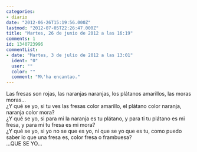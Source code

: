 ```yaml
---
categories:
- diario
date: "2012-06-26T15:19:56.000Z"
lastmod: "2012-07-05T22:26:47.000Z"
title: "Martes, 26 de junio de 2012 a las 16:19"
comments: 1
id: 1340723996
commentList:
- date: "Martes, 3 de julio de 2012 a las 13:01"
  ident: "0"
  user: ""
  color: ""
  comment: "M\'ha encantao."
---
```


Las fresas son rojas, las naranjas naranjas, los plátanos amarillos, las moras moras...  
¿Y qué se yo, si tu ves las fresas color amarillo, el plátano color naranja, naranja color mora?  
¿Y qué se yo, si para mi la naranja es tu plátano, y para ti tu plátano es mi fresa, y para mi tu fresa es mi mora?  
¿Y qué se yo, si yo no se que es yo, ni que se yo que es tu, como puedo saber lo que una fresa es, color fresa o frambuesa?  
...QUE SE YO...